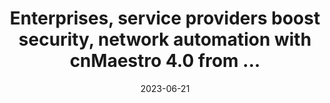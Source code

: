 ---
category:
- .nan
date: 2023-06-21
keyword_suggestion: ubuntu install docker
post_inspiration: https://www.vanillaplus.com/2023/05/30/79703-enterprises-service-providers-boost-security-network-automation-with-cnmaestro-4-0-from-cambium-networks/
silot_terms: digital automation
title: Enterprises, service providers boost security, network <b>automation</b> with
  cnMaestro 4.0 from ...
---